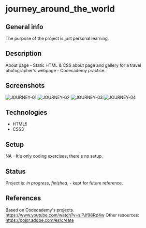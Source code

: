 # journey_around_the_world

## General info
The purpose of the project is just personal learning. 

## Description
About page - Static HTML & CSS about page and gallery for a travel photographer's webpage - Codecademy practice.

## Screenshots
<img src='https://i.postimg.cc/N9xgwg1Y/JOURNEY-01.png' border='0' alt='JOURNEY-01'/>
<img src='https://i.postimg.cc/Mnjqp0y9/JOURNEY-02.png' border='0' alt='JOURNEY-02'/>
<img src='https://i.postimg.cc/dLgcp7zr/JOURNEY-03.png' border='0' alt='JOURNEY-03'/>
<img src='https://i.postimg.cc/RJq2b9dg/JOURNEY-04.png' border='0' alt='JOURNEY-04'/>

## Technologies
* HTML5
* CSS3

## Setup
NA - It's only coding exercises, there's no setup.

## Status
Project is: _in progress_, _finished_, - kept for future reference.


## References
Based on Codecademy's projects.  
https://www.youtube.com/watch?v=siPJf98Rp4w
Other resources: https://color.adobe.com/es/create
